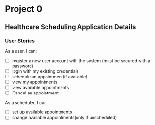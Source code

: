 # Project 0
## Healthcare Scheduling Application Details
### User Stories

As a user, I can:

-   [ ] register a new user account with the system (must be secured with a password)
-   [ ] login with my existing credentials
-   [ ] schedule an appointment(if available)
-   [ ] view my appointments
-   [ ] view available appointments
-   [ ] Cancel an appointment

As a scheduler, I can

-   [ ] set up available appointments
-   [ ] change available appointments(only if unscheduled)